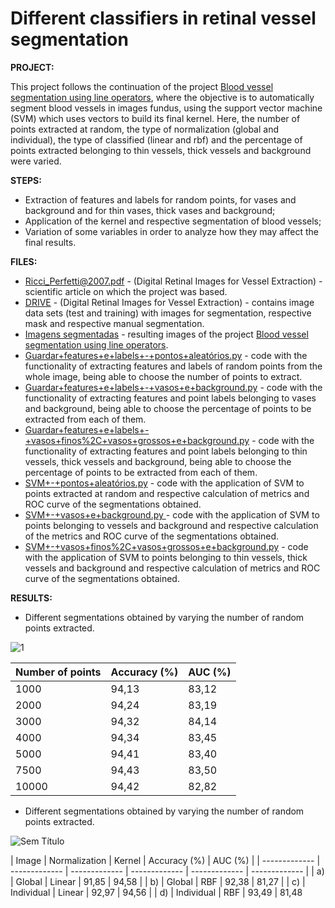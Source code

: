 # Different classifiers in retinal vessel segmentation

**PROJECT:** 

This project follows the continuation of the project [Blood vessel segmentation using line operators](https://github.com/MiguelCastro3/Blood-vessel-segmentation-using-line-operators), where the objective is to automatically segment blood vessels in images fundus, using the support vector machine (SVM) which uses vectors to build its final kernel. Here, the number of points extracted at random, the type of normalization (global and individual), the type of classified (linear and rbf) and the percentage of points extracted belonging to thin vessels, thick vessels and background were varied.

**STEPS:** 

* Extraction of features and labels for random points, for vases and background and for thin vases, thick vases and background;
* Application of the kernel and respective segmentation of blood vessels;
* Variation of some variables in order to analyze how they may affect the final results.

**FILES:** 
* [Ricci_Perfetti@2007.pdf](https://github.com/MiguelCastro3/Blood-vessel-segmentation-using-line-operators/blob/master/Ricci_Perfetti%402007.pdf) - (Digital Retinal Images for Vessel Extraction) - scientific article on which the project was based.
* [DRIVE](https://github.com/MiguelCastro3/Blood-vessel-segmentation-using-line-operators/tree/master/DRIVE) - (Digital Retinal Images for Vessel Extraction) - contains image data sets (test and training) with images for segmentation, respective mask and respective manual segmentation.
* [Imagens segmentadas](https://github.com/MiguelCastro3/Blood-vessel-segmentation-using-line-operators/tree/master/Imagens%20segmentadas) - resulting images of the project [Blood vessel segmentation using line operators](https://github.com/MiguelCastro3/Blood-vessel-segmentation-using-line-operators).
* [Guardar+features+e+labels+-+pontos+aleatórios.py](https://github.com/MiguelCastro3/Different-classifiers-in-retinal-vessel-segmentation/blob/master/Guardar%2Bfeatures%2Be%2Blabels%2B-%2Bpontos%2Baleat%C3%B3rios.py) - code with the functionality of extracting features and labels of random points from the whole image, being able to choose the number of points to extract.
* [Guardar+features+e+labels+-+vasos+e+background.py](https://github.com/MiguelCastro3/Different-classifiers-in-retinal-vessel-segmentation/blob/master/Guardar%2Bfeatures%2Be%2Blabels%2B-%2Bvasos%2Be%2Bbackground.py) - code with the functionality of extracting features and point labels belonging to vases and background, being able to choose the percentage of points to be extracted from each of them.
* [Guardar+features+e+labels+-+vasos+finos%2C+vasos+grossos+e+background.py](https://github.com/MiguelCastro3/Different-classifiers-in-retinal-vessel-segmentation/blob/master/Guardar%2Bfeatures%2Be%2Blabels%2B-%2Bvasos%2Bfinos%252C%2Bvasos%2Bgrossos%2Be%2Bbackground.py) - code with the functionality of extracting features and point labels belonging to thin vessels, thick vessels and background, being able to choose the percentage of points to be extracted from each of them.
* [SVM+-+pontos+aleatórios.py](https://github.com/MiguelCastro3/Different-classifiers-in-retinal-vessel-segmentation/blob/master/SVM%2B-%2Bpontos%2Baleat%C3%B3rios.py) - code with the application of SVM to points extracted at random and respective calculation of metrics and ROC curve of the segmentations obtained.
* [SVM+-+vasos+e+background.py ](https://github.com/MiguelCastro3/Different-classifiers-in-retinal-vessel-segmentation/blob/master/SVM%2B-%2Bvasos%2Bfinos%252C%2Bvasos%2Bgrossos%2Be%2Bbackground.py) - code with the application of SVM to points belonging to vessels and background and respective calculation of the metrics and ROC curve of the segmentations obtained.
* [SVM+-+vasos+finos%2C+vasos+grossos+e+background.py](https://github.com/MiguelCastro3/Different-classifiers-in-retinal-vessel-segmentation/blob/master/SVM%2B-%2Bvasos%2Bfinos%252C%2Bvasos%2Bgrossos%2Be%2Bbackground.py) - code with the application of SVM to points belonging to thin vessels, thick vessels and background and respective calculation of metrics and ROC curve of the segmentations obtained.

**RESULTS:** 

* Different segmentations obtained by varying the number of random points extracted.

![1](https://user-images.githubusercontent.com/66881028/85033918-64e35280-b179-11ea-99c6-cdd7171f31fe.png)

| Number of points  | Accuracy (%) | AUC (%) |
| ------------- | ------------- | ------------- |
| 1000 | 94,13 | 83,12 | 
| 2000 | 94,24 | 83,19 | 
| 3000 | 94,32 | 84,14 | 
| 4000 | 94,34 | 83,45 | 
| 5000 | 94,41 | 83,40 | 
| 7500 | 94,43 | 83,50 | 
| 10000 | 94,42 | 82,82 | 

* Different segmentations obtained by varying the number of random points extracted.

![Sem Título](https://user-images.githubusercontent.com/66881028/85034786-577a9800-b17a-11ea-8d31-043a9d655b25.png)

| Image | Normalization | Kernel | Accuracy (%) | AUC (%) |
| ------------- | ------------- | ------------- | ------------- | ------------- | ------------- |
| a) | Global | Linear | 91,85 | 94,58 | 
| b) | Global | RBF | 92,38 | 81,27 |
| c) | Individual | Linear | 92,97 | 94,56 | 
| d) | Individual | RBF | 93,49 | 81,48
